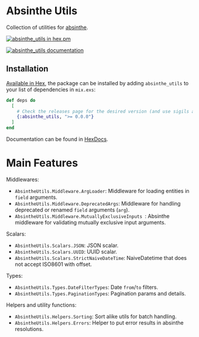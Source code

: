 # Absinthe Utils

Collection of utilities for [absinthe](https://hexdocs.pm/absinthe).

[![absinthe_utils in hex.pm](https://img.shields.io/hexpm/v/absinthe_utils?style=flat)][hexpm]

[![absinthe_utils documentation](https://img.shields.io/badge/hex.pm-docs-green.svg?style=flat)][hexdocs]

## Installation

[Available in Hex][hexdocs], the package can be installed
by adding `absinthe_utils` to your list of dependencies in `mix.exs`:

```elixir
def deps do
  [
    # Check the releases page for the desired version (and use sigils accordingly, ex: "~>").
    {:absinthe_utils, ">= 0.0.0"}
  ]
end
```

Documentation can be found in [HexDocs].

# Main Features

Middlewares:

- `AbsintheUtils.Middleware.ArgLoader`: Middleware for loading entities in `field` arguments.
- `AbsintheUtils.Middleware.DeprecatedArgs`: Middleware for handling deprecated or renamed `field`
  arguments (`arg`).
- `AbsintheUtils.Middleware.MutuallyExclusiveInputs `: Absinthe middleware for validating mutually exclusive input arguments.

Scalars:

- `AbsintheUtils.Scalars.JSON`: JSON scalar.
- `AbsintheUtils.Scalars.UUID`: UUID scalar.
- `AbsintheUtils.Scalars.StrictNaiveDateTime`: NaiveDatetime that does not accept ISO8601 with offset.

Types:

- `AbsintheUtils.Types.DateFilterTypes`: Date `from`/`to` filters.
- `AbsintheUtils.Types.PaginationTypes`: Pagination params and details.

Helpers and utility functions:

- `AbsintheUtils.Helpers.Sorting`: Sort alike utils for batch handling.
- `AbsintheUtils.Helpers.Errors`: Helper to put error results in absinthe resolutions.

[hexpm]: https://hex.pm/packages/absinthe_utils
[hexdocs]: https://hexdocs.pm/absinthe_utils
